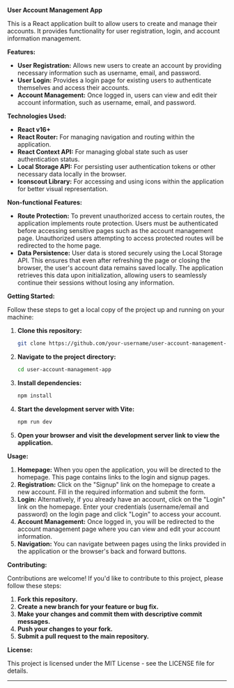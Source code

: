 **User Account Management App**

This is a React application built to allow users to create and manage their accounts. It provides functionality for user registration, login, and account information management.

**Features:**

- **User Registration:** Allows new users to create an account by providing necessary information such as username, email, and password.
- **User Login:** Provides a login page for existing users to authenticate themselves and access their accounts.
- **Account Management:** Once logged in, users can view and edit their account information, such as username, email, and password.

**Technologies Used:**

- **React v16+**
- **React Router:** For managing navigation and routing within the application.
- **React Context API:** For managing global state such as user authentication status.
- **Local Storage API:** For persisting user authentication tokens or other necessary data locally in the browser.
- **Iconscout Library:** For accessing and using icons within the application for better visual representation.

**Non-functional Features:**

- **Route Protection:**
  To prevent unauthorized access to certain routes, the application implements route protection. Users must be authenticated before accessing sensitive pages such as the account management page. Unauthorized users attempting to access protected routes will be redirected to the home page.
- **Data Persistence:**
  User data is stored securely using the Local Storage API. This ensures that even after refreshing the page or closing the browser, the user's account data remains saved locally. The application retrieves this data upon initialization, allowing users to seamlessly continue their sessions without losing any information.

**Getting Started:**

Follow these steps to get a local copy of the project up and running on your machine:

1. **Clone this repository:**

   ```bash
   git clone https://github.com/your-username/user-account-management-app.git
   ```

2. **Navigate to the project directory:**

   ```bash
   cd user-account-management-app
   ```

3. **Install dependencies:**

   ```bash
   npm install
   ```

4. **Start the development server with Vite:**

   ```bash
   npm run dev
   ```

5. **Open your browser and visit the development server link to view the application.**

**Usage:**

1. **Homepage:** When you open the application, you will be directed to the homepage. This page contains links to the login and signup pages.
2. **Registration:** Click on the "Signup" link on the homepage to create a new account. Fill in the required information and submit the form.
3. **Login:** Alternatively, if you already have an account, click on the "Login" link on the homepage. Enter your credentials (username/email and password) on the login page and click "Login" to access your account.
4. **Account Management:** Once logged in, you will be redirected to the account management page where you can view and edit your account information.
5. **Navigation:** You can navigate between pages using the links provided in the application or the browser's back and forward buttons.

**Contributing:**

Contributions are welcome! If you'd like to contribute to this project, please follow these steps:

1. **Fork this repository.**
2. **Create a new branch for your feature or bug fix.**
3. **Make your changes and commit them with descriptive commit messages.**
4. **Push your changes to your fork.**
5. **Submit a pull request to the main repository.**

**License:**

This project is licensed under the MIT License - see the LICENSE file for details.

---
